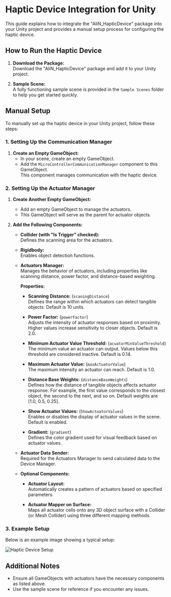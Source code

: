 # Haptic Device Integration for Unity

This guide explains how to integrate the "AliN_HapticDevice" package into your Unity project and provides a manual setup process for configuring the haptic device.

## How to Run the Haptic Device

1. **Download the Package:**  
   Download the "AliN_HapticDevice" package and add it to your Unity project.

2. **Sample Scene:**  
   A fully functioning sample scene is provided in the `Sample Scenes` folder to help you get started quickly.

## Manual Setup

To manually set up the haptic device in your Unity project, follow these steps:

### 1. Setting Up the Communication Manager

1. **Create an Empty GameObject:**  
   - In your scene, create an empty GameObject.
   - Add the `MicroControllerCommunicationManager` component to this GameObject.  
   This component manages communication with the haptic device.

### 2. Setting Up the Actuator Manager

1. **Create Another Empty GameObject:**  
   - Add an empty GameObject to manage the actuators.
   - This GameObject will serve as the parent for actuator objects.

2. **Add the Following Components:**

   - **Collider (with "Is Trigger" checked):**  
     Defines the scanning area for the actuators.

   - **Rigidbody:**  
     Enables object detection functions.

   - **Actuators Manager:**  
     Manages the behavior of actuators, including properties like scanning distance, power factor, and distance-based weighting.  
     
     **Properties:**
     - **Scanning Distance:** (`scaningDistance`)  
       Defines the range within which actuators can detect tangible objects. Default is 10 units.
       
     - **Power Factor:** (`powerFactor`)  
       Adjusts the intensity of actuator responses based on proximity. Higher values increase sensitivity to closer objects. Default is 2.0.
       
     - **Minimum Actuator Value Threshold:** (`acuatorMinValueThreshold`)  
       The minimum value an actuator can output. Values below this threshold are considered inactive. Default is 0.14.
       
     - **Maximum Actuator Value:** (`maxActuatorValue`)  
       The maximum intensity an actuator can reach. Default is 1.0.
       
     - **Distance Base Weights:** (`distanceBaseWeights`)  
       Defines how the distance of tangible objects affects actuator response. For example, the first value corresponds to the closest object, the second to the next, and so on. Default weights are [1.0, 0.5, 0.25].
       
     - **Show Actuator Values:** (`ShowActuatorValues`)  
       Enables or disables the display of actuator values in the scene. Default is enabled.
       
     - **Gradient:** (`gradient`)  
       Defines the color gradient used for visual feedback based on actuator values.

   - **Actuator Data Sender:**  
     Required for the Actuators Manager to send calculated data to the Device Manager.

   - **Optional Components:**
     - **Actuator Layout:**  
       Automatically creates a pattern of actuators based on specified parameters.
       
     - **Actuator Mapper on Surface:**  
       Maps all actuator cells onto any 3D object surface with a Collider (or Mesh Collider) using three different mapping methods.

### 3. Example Setup

Below is an example image showing a typical setup:

![Haptic Device Setup](./doc/images/haptic_device_setup.png)

## Additional Notes

- Ensure all GameObjects with actuators have the necessary components as listed above.
- Use the sample scene for reference if you encounter any issues.
